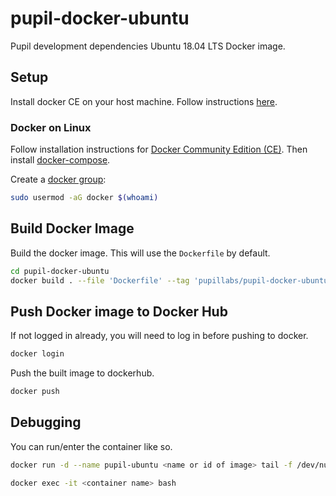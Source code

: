 # pupil-docker-ubuntu
Pupil development dependencies Ubuntu 18.04 LTS Docker image. 

## Setup

Install docker CE on your host machine. Follow instructions [here](https://docs.docker.com/install/). 

### Docker on Linux

Follow installation instructions for [Docker Community Edition (CE)](https://docs.docker.com/engine/installation/linux/docker-ce/ubuntu/). Then install [docker-compose](https://docs.docker.com/compose/install/#install-compose).

Create a [docker group](https://stackoverflow.com/a/33596140):

```bash
sudo usermod -aG docker $(whoami)
```

## Build Docker Image

Build the docker image. This will use the `Dockerfile` by default.

```bash
cd pupil-docker-ubuntu
docker build . --file 'Dockerfile' --tag 'pupillabs/pupil-docker-ubuntu:1.0'
```

## Push Docker image to Docker Hub

If not logged in already, you will need to log in before pushing to docker. 

```bash
docker login
```

Push the built image to dockerhub.

```bash
docker push
```

## Debugging

You can run/enter the container like so. 

```bash
docker run -d --name pupil-ubuntu <name or id of image> tail -f /dev/null   
```

```bash
docker exec -it <container name> bash
```